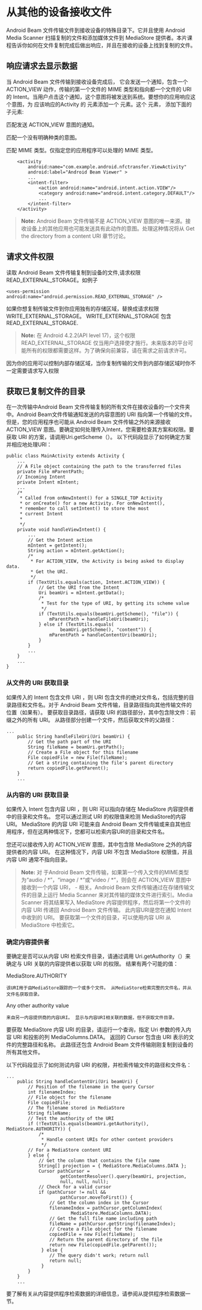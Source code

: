 # 从其他的设备接收文件
Android Beam 文件传输文件到接收设备的特殊目录下。它并且使用 Android Media Scanner 扫描复制的文件和添加媒体文件到 MediaStore 提供者。本片课程告诉你如何在文件复制完成后做出响应，并且在接收的设备上找到复制的文件。
## 响应请求去显示数据
当 Android Beam 文件传输到接收设备完成后， 它会发送一个通知，包含一个 ACTION_VIEW 动作，传输的第一个文件的 MIME 类型和指向都一个文件的 URI 的 Intent。当用户点击这个通知，这个意图将被发送到系统。要想你的应用响应这个意图，为 应该响应的Activity 的<activity> 元素添加一个 <intent-filter> 元素。这个 <intent-filter> 元素， 添加下面的子元素:

<action android:name="android.intent.action.VIEW" />

匹配发送 ACTION_VIEW 意图的通知。

<category android:name="android.intent.category.CATEGORY_DEFAULT" />

匹配一个没有明确种类的意图。

<data android:mimeType="mime-type" />

匹配 MIME 类型。仅指定您的应用程序可以处理的 MIME 类型。

```
    <activity
        android:name="com.example.android.nfctransfer.ViewActivity"
        android:label="Android Beam Viewer" >
        ...
        <intent-filter>
            <action android:name="android.intent.action.VIEW"/>
            <category android:name="android.intent.category.DEFAULT"/>
            ...
        </intent-filter>
    </activity>
```
>**Note:** Android Beam 文件传输不是 ACTION_VIEW 意图的唯一来源。接收设备上的其他应用也可能发送具有此动作的意图。处理这种情况将从  Get the directory from a content URI 章节讨论。
## 请求文件权限
读取 Android Beam 文件传输复制到设备的文件,请求权限 READ_EXTERNAL_STORAGE。如例子

```
<uses-permission android:name="android.permission.READ_EXTERNAL_STORAGE" />

```
如果你想复制传输文件到你应用独有的存储区域，替换成请求权限 WRITE_EXTERNAL_STORAGE。 WRITE_EXTERNAL_STORAGE 包含 READ_EXTERNAL_STORAGE. 
>**Note:** 在 Android 4.2.2(API level 17)，这个权限 READ_EXTERNAL_STORAGE 仅当用户选择使才施行。未来版本的平台可能所有的权限都需要这样。为了确保向前兼容，请在需求之前请求许可。

因为你的应用可以控制内部存储区域，当你复制传输的文件到内部存储区域时你不一定需要请求写入权限

## 获取已复制文件的目录
在一次传输中Android Beam 文件传输复制的所有文件在接收设备的一个文件夹中。Android Beam文件传输通知发送的内容意图的 URI 指向第一个传输的文件。但是，您的应用程序也可能从 Android Beam 文件传输之外的来源接收 ACTION_VIEW 意图。要确定如何处理传入Intent，您需要检查其方案和权限。要获取 URI 的方案，请调用Uri.getScheme（）。 以下代码段显示了如何确定方案并相应地处理URI：
```
public class MainActivity extends Activity {
    ...
    // A File object containing the path to the transferred files
    private File mParentPath;
    // Incoming Intent
    private Intent mIntent;
    ...
    /*
     * Called from onNewIntent() for a SINGLE_TOP Activity
     * or onCreate() for a new Activity. For onNewIntent(),
     * remember to call setIntent() to store the most
     * current Intent
     *
     */
    private void handleViewIntent() {
        ...
        // Get the Intent action
        mIntent = getIntent();
        String action = mIntent.getAction();
        /*
         * For ACTION_VIEW, the Activity is being asked to display data.
         * Get the URI.
         */
        if (TextUtils.equals(action, Intent.ACTION_VIEW)) {
            // Get the URI from the Intent
            Uri beamUri = mIntent.getData();
            /*
             * Test for the type of URI, by getting its scheme value
             */
            if (TextUtils.equals(beamUri.getScheme(), "file")) {
                mParentPath = handleFileUri(beamUri);
            } else if (TextUtils.equals(
                    beamUri.getScheme(), "content")) {
                mParentPath = handleContentUri(beamUri);
            }
        }
        ...
    }
    ...
}
```
### 从文件的 URI 获取目录
如果传入的 Intent 包含文件 URI ，则 URI 包含文件的绝对文件名，包括完整的目录路径和文件名。对于 Android Beam 文件传输，目录路径指向其他传输文件的位置（如果有）。 要获取目录路径，请获取 URI 的路径部分，其中包含除文件：前缀之外的所有 URI。 从路径部分创建一个文件，然后获取文件的父路径：
```
...
    public String handleFileUri(Uri beamUri) {
        // Get the path part of the URI
        String fileName = beamUri.getPath();
        // Create a File object for this filename
        File copiedFile = new File(fileName);
        // Get a string containing the file's parent directory
        return copiedFile.getParent();
    }
    ...
```
### 从内容的 URI 获取目录
如果传入 Intent 包含内容 URI ，则 URI 可以指向存储在 MediaStore 内容提供者中的目录和文件名。 您可以通过测试 URI 的权限值来检测 MediaStore的内容URI。 MediaStore 的内容 URI 可能来自 Android Beam 文件传输或来自其他应用程序，但在这两种情况下，您都可以检索内容URI的目录和文件名。

您还可以接收传入的 ACTION_VIEW 意图，其中包含除 MediaStore 之外的内容提供者的内容 URI。 在这种情况下，内容 URI 不包含 MediaStore 权限值，并且内容 URI 通常不指向目录。
>**Note:** 对
于Android Beam
文件传输，如果第一个传入文件的MIME类型为“audio / *”，“image / *”或“video / *”，则会在
ACTION_VIEW
意图中接收到一个内容
URI， - 相关。Android Beam 文件传输通过在存储传输文件的目录上运行 Media Scanner 来对其传输的媒体文件进行索引。Media Scanner 将其结果写入 MediaStore 内容提供程序，然后将第一个文件的内容 URI 传递回 Android Beam 文件传输。 此内容URI是您在通知 Intent 中收到的 URI。 要获取第一个文件的目录，可以使用内容 URI 从 MediaStore 中检索它。

### 确定内容提供者
要确定是否可以从内容 URI 检索文件目录，请通过调用 Uri.getAuthority（）来确定与 URI 关联的内容提供者以获取 URI 的权限。 结果有两个可能的值：

MediaStore.AUTHORITY

    该URI用于由MediaStore跟踪的一个或多个文件。 从MediaStore检索完整的文件名，并从文件名获取目录。
    
    
Any other authority value

    来自另一内容提供商的内容URI。 显示与内容URI相关联的数据，但不获取文件目录。
    
要获取 MediaStore 内容 URI 的目录，请运行一个查询，指定 Uri 参数的传入内容 URI 和投影的列 MediaColumns.DATA。 返回的 Cursor 包含由 URI 表示的文件的完整路径和名称。 此路径还包含 Android Beam 文件传输刚刚复制到设备的所有其他文件。

以下代码段显示了如何测试内容 URI 的权限，并检索传输文件的路径和文件名：  
    
```
...
    public String handleContentUri(Uri beamUri) {
        // Position of the filename in the query Cursor
        int filenameIndex;
        // File object for the filename
        File copiedFile;
        // The filename stored in MediaStore
        String fileName;
        // Test the authority of the URI
        if (!TextUtils.equals(beamUri.getAuthority(), MediaStore.AUTHORITY)) {
            /*
             * Handle content URIs for other content providers
             */
        // For a MediaStore content URI
        } else {
            // Get the column that contains the file name
            String[] projection = { MediaStore.MediaColumns.DATA };
            Cursor pathCursor =
                    getContentResolver().query(beamUri, projection,
                    null, null, null);
            // Check for a valid cursor
            if (pathCursor != null &&
                    pathCursor.moveToFirst()) {
                // Get the column index in the Cursor
                filenameIndex = pathCursor.getColumnIndex(
                        MediaStore.MediaColumns.DATA);
                // Get the full file name including path
                fileName = pathCursor.getString(filenameIndex);
                // Create a File object for the filename
                copiedFile = new File(fileName);
                // Return the parent directory of the file
                return new File(copiedFile.getParent());
             } else {
                // The query didn't work; return null
                return null;
             }
        }
    }
    ...
```
要了解有关从内容提供程序检索数据的详细信息，请参阅从提供程序检索数据一节。

